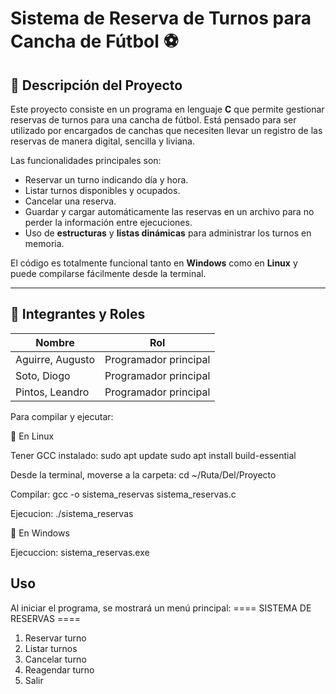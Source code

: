# Sistema de Reserva de Turnos para Cancha de Fútbol ⚽

## 📌 Descripción del Proyecto

Este proyecto consiste en un programa en lenguaje **C** que permite gestionar reservas de turnos para una cancha de fútbol. Está pensado para ser utilizado por encargados de canchas que necesiten llevar un registro de las reservas de manera digital, sencilla y liviana.

Las funcionalidades principales son:

- Reservar un turno indicando día y hora.
- Listar turnos disponibles y ocupados.
- Cancelar una reserva.
- Guardar y cargar automáticamente las reservas en un archivo para no perder la información entre ejecuciones.
- Uso de **estructuras** y **listas dinámicas** para administrar los turnos en memoria.

El código es totalmente funcional tanto en **Windows** como en **Linux** y puede compilarse fácilmente desde la terminal.

---

## 👥 Integrantes y Roles

| Nombre               | Rol                            |
|----------------------|---------------------------------|
| Aguirre, Augusto      | Programador principal |
| Soto, Diogo           | Programador principal |
| Pintos, Leandro       |  Programador principal |

Para compilar y ejecutar:

🔹 En Linux

Tener GCC instalado:
sudo apt update
sudo apt install build-essential

Desde la terminal, moverse a la carpeta:
cd ~/Ruta/Del/Proyecto

Compilar:
gcc -o sistema_reservas sistema_reservas.c

Ejecucion:
./sistema_reservas

🔹 En Windows

Ejecuccion:
sistema_reservas.exe

## Uso

Al iniciar el programa, se mostrará un menú principal:
==== SISTEMA DE RESERVAS ====
1. Reservar turno
2. Listar turnos
3. Cancelar turno
4. Reagendar turno
0. Salir

